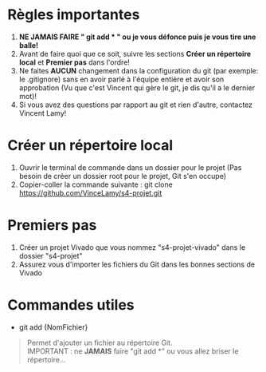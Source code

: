 # Règles importantes
1. **NE JAMAIS FAIRE " git add * " ou je vous défonce puis je vous tire une balle!**
2. Avant de faire quoi que ce soit, suivre les sections **Créer un répertoire local** et **Premier pas** dans l'ordre!
3. Ne faites **AUCUN** changement dans la configuration du git (par exemple: le .gitignore) sans en avoir parlé à l'équipe entière et avoir son approbation (Vu que c'est Vincent qui gère le git, je dis qu'il a le dernier mot)!
6. Si vous avez des questions par rapport au git et rien d'autre, contactez Vincent Lamy!

# Créer un répertoire local
1. Ouvrir le terminal de commande dans un dossier pour le projet (Pas besoin de créer un dossier root pour le projet, Git s'en occupe)
2. Copier-coller la commande suivante : git clone https://github.com/VinceLamy/s4-projet.git

# Premiers pas
1. Créer un projet Vivado que vous nommez "s4-projet-vivado" dans le dossier "s4-projet"
2. Assurez vous d'importer les fichiers du Git dans les bonnes sections de Vivado

# Commandes utiles

- git add {NomFichier}

> Permet d'ajouter un fichier au répertoire Git.\
> IMPORTANT : ne **JAMAIS** faire "git add *" ou vous allez briser le répertoire...
